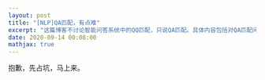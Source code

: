```yaml
---
layout: post
title: "[NLP]QA匹配，有点难"
excerpt: "这篇博客不讨论智能问答系统中的QQ匹配，只说QA匹配。具体内容包括对QA匹配问题的思考，具体的建模方式等。"
date: 2020-09-14 00:08:00
mathjax: true
---
```



抱歉，先占坑，马上来。